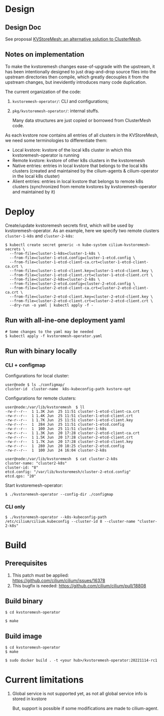 # Design

## Design Doc

See proposal [KVStoreMesh: an alternative solution to ClusterMesh](https://docs.google.com/document/d/1Zc8Sdhp96yKSeC1-71_6qd97HPWQv-L4kiBZhl7swrg/edit#).

## Notes on implementation

To make the kvstoremesh changes ease-of-upgrade with the upstream,
it has been intentionally designed to just drag-and-drop source files into
the upstream directories then compile, which greatly decouples it from the
upstream changes, but inevidently introduces many code duplication.

The current organization of the code:

1. `kvstoremesh-operator/`: CLI and configurations;
2. `pkg/kvstoremesh-operator/`: internal stuffs.

    Many data structures are just copied or borrowed from ClusterMesh code.

As each kvstore now contains all entries of all clusters in the KVStoreMesh,
we need some terminologies to differentiate them:

* Local kvstore: kvstore of the local k8s cluster in which this kvstoremesh-operator is running
* Remote kvstore: kvstore of other k8s clusters in the kvstoremesh
* Native entries: entries in local kvstore that belongs to the local k8s clusters (created and maintained by the cilium-agents & cilium-operator in the local k8s cluster)
* Alient entries: entries in local kvstore that belongs to remote k8s clusters (synchronized from remote kvstores by kvstoremesh-operator and maintained by it)

# Deploy

Create/update kvstoremesh secrets first, which will be used by kvstoremesh-operator.
As an example, here we specify two remote clusters `cluster-1-k8s` and `cluster-2-k8s`:

```shell
$ kubectl create secret generic -n kube-system cilium-kvstoremesh-secrets \
  --from-file=cluster-1-k8s=cluster-1-k8s \
  --from-file=cluster-1-etcd.config=cluster-1-etcd.config \
  --from-file=cluster-1-etcd-client-ca.crt=cluster-1-etcd-client-ca.crt \
  --from-file=cluster-1-etcd-client.key=cluster-1-etcd-client.key \
  --from-file=cluster-1-etcd-client.crt=cluster-1-etcd-client.crt \
  --from-file=cluster-2-k8s=cluster-2-k8s \
  --from-file=cluster-2-etcd.config=cluster-2-etcd.config \
  --from-file=cluster-2-etcd-client-ca.crt=cluster-2-etcd-client-ca.crt \
  --from-file=cluster-2-etcd-client.key=cluster-2-etcd-client.key \
  --from-file=cluster-2-etcd-client.crt=cluster-2-etcd-client.crt \
  --dry-run -o yaml | kubectl apply -f -
```

## Run with all-ine-one deployment yaml

```shell
# Some changes to the yaml may be needed
$ kubectl apply -f kvstoremesh-operator.yaml
```

## Run with binary locally

### CLI + configmap

Configurations for local cluster:

```shell
user@node $ ls ./configmap/
cluster-id  cluster-name  k8s-kubeconfig-path kvstore-opt
```

Configurations for remote clusters:

```shell
user@node:/var/lib/kvstoremesh  $ ll
-rw-r--r--  1 1.3K Jun  25 11:51 cluster-1-etcd-client-ca.crt
-rw-r--r--  1 1.4K Jun  25 11:51 cluster-1-etcd-client.crt
-rw-r--r--  1 1.7K Jun  25 11:51 cluster-1-etcd-client.key
-rw-r--r--  1  284 Jun  25 11:51 cluster-1-etcd.config
-rw-r--r--  1  100 Jun  25 11:51 cluster-1-k8s
-rw-r--r--  1 1.3K Jun  20 17:28 cluster-2-etcd-client-ca.crt
-rw-r--r--  1 1.5K Jun  20 17:28 cluster-2-etcd-client.crt
-rw-r--r--  1 1.7K Jun  20 17:28 cluster-2-etcd-client.key
-rw-r--r--  1  280 Jun  20 18:25 cluster-2-etcd.config
-rw-r--r--  1  100 Jun  24 16:04 cluster-2-k8s

user@node:/var/lib/kvstoremesh  $ cat cluster-2-k8s
cluster-name: "cluster2-k8s"
cluster-id: "8"
etcd.config: "/var/lib/kvstoremesh/cluster-2-etcd.config"
etcd.qps: "20"
```

Start kvstoremesh-operator:

```shell
$ ./kvstoremesh-operator --config-dir ./configmap
```

### CLI only

```shell
$ ./kvstoremesh-operator --k8s-kubeconfig-path /etc/cilium/cilium.kubeconfig --cluster-id 8 --cluster-name "cluster-2-k8s"
```

# Build

## Prerequisites

1. This patch must be applied: https://github.com/cilium/cilium/issues/16378
1. This bugfix is needed: https://github.com/cilium/cilium/pull/18808

## Build binary

```shell
$ cd kvstoremesh-operator

$ make
```

## Build image

```shell
$ cd kvstoremesh-operator
$ make

$ sudo docker build . -t <your hub>/kvstoremesh-operator:20221114-rc1
```

# Current limitations

1. Global service is not supported yet, as not all global service info is stored in kvstore

    But, support is possible if some modifications are made to cilium-agent.
